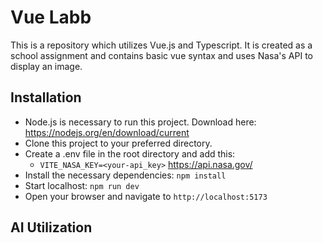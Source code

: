 # Vue Labb
This is a repository which utilizes Vue.js and Typescript. It is created as a school assignment and contains basic vue syntax and uses Nasa's API to display an image.

## Installation
- Node.js is necessary to run this project. Download here: https://nodejs.org/en/download/current
- Clone this project to your preferred directory.
- Create a .env file in the root directory and add this:
  - `VITE_NASA_KEY=<your-api_key>` https://api.nasa.gov/
- Install the necessary dependencies: `npm install`
- Start localhost: `npm run dev`
- Open your browser and navigate to `http://localhost:5173`

## AI Utilization
